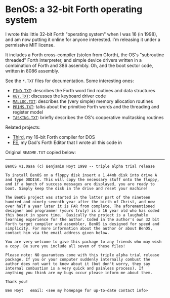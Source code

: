 
# BenOS: a 32-bit Forth operating system

I wrote this little 32-bit Forth "operating system" when I was 16 (in 1998), and am now putting it online for anyone interested. I'm releasing it under a permissive MIT license.

It includes a Forth cross-compiler (stolen from Gforth), the OS's "subroutine threaded" Forth interpreter, and simple device drivers written in a combination of Forth and 386 assembly. Oh, and the boot sector code, written in 8086 assembly.

See the `*.TXT` files for documentation. Some interesting ones:

* [`FIND.TXT`](https://github.com/benhoyt/benos/blob/master/FIND.TXT): describes the Forth word find routines and data structures
* [`KEY.TXT`](https://github.com/benhoyt/benos/blob/master/KEY.TXT): discusses the keyboard driver code
* [`MALLOC.TXT`](https://github.com/benhoyt/benos/blob/master/MALLOC.TXT): describes the (very simple) memory allocation routines
* [`PRIMS.TXT`](https://github.com/benhoyt/benos/blob/master/PRIMS.TXT): talks about the primitive Forth words and the threading and register model
* [`TASKING.TXT`](https://github.com/benhoyt/benos/blob/master/TASKING.TXT): briefly describes the OS's cooperative mulitasking routines

Related projects:

* [Third](https://github.com/benhoyt/third), my 16-bit Forth compiler for DOS
* [FE](https://github.com/benhoyt/fe), my Dad's Forth Editor that I wrote all this code in

Original `README.TXT` copied below:

----------------------------------------------------------------------

```
BenOS v1.0aaa (c) Benjamin Hoyt 1998 -- triple alpha trial release

To install BenOS on a floppy disk insert a 1.44mb disk into drive A
and type DODISK. This will copy the necessary stuff onto the floppy,
and if a bunch of success messages are displayed, you are ready to
boot. Simply keep the disk in the drive and reset your machine!

The BenOS project was started in the latter part of the nineteen
hundred and ninety-seventh year after the birth of Christ, and now
over half a year later it is FAR from complete. The aforementioned
designer and programmer (yours truly) is a 16 year old who has coded
this beast in spare time.  Basically the project is a laughable
learning experience for the author. Coded in the author's own 32 bit
Forth target compiler and assembler, BenOS is designed for speed and
simplicity. For more information about the author or about BenOS,
contact him via the email address given below.

You are very welcome to give this package to any friends who may wish
a copy. Be sure you include all seven of these files!

Please note: NO guarantees come with this triple alpha trial release
package. If you or your computer suddenly internally combust the
author does not want to know about it (but don't worry, they say
internal combustion is a very quick and painless process). If
anything you think are my bugs occur please inform me about them.

Thank you!

Ben Hoyt   email: <see my homepage for up-to-date contact info>
```
